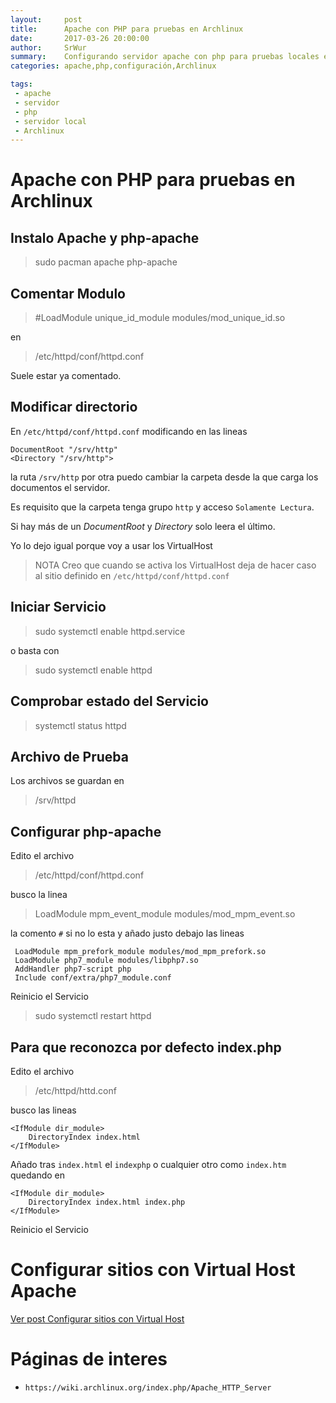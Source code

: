 ```yaml
---
layout:     post
title:      Apache con PHP para pruebas en Archlinux
date:       2017-03-26 20:00:00
author:     SrWur
summary:    Configurando servidor apache con php para pruebas locales en Archlinux.
categories: apache,php,configuración,Archlinux

tags:
 - apache
 - servidor
 - php
 - servidor local
 - Archlinux
---
```



# Apache con PHP para pruebas en Archlinux

## Instalo Apache y php-apache

> sudo pacman apache php-apache

## Comentar Modulo
> #LoadModule unique_id_module modules/mod_unique_id.so

  en
> /etc/httpd/conf/httpd.conf

 Suele estar ya comentado.

## Modificar directorio
En `/etc/httpd/conf/httpd.conf` modificando en las lineas

~~~
DocumentRoot "/srv/http"
<Directory "/srv/http">
~~~
la ruta `/srv/http` por otra puedo cambiar la carpeta desde la que carga los documentos el servidor.

Es requisito que la carpeta tenga grupo `http` y acceso `Solamente Lectura`.

Si hay más de un *DocumentRoot* y *Directory* solo leera el último.

Yo lo dejo igual porque voy a usar los VirtualHost

> NOTA Creo que cuando se activa los VirtualHost deja de hacer caso al sitio definido en `/etc/httpd/conf/httpd.conf`

## Iniciar Servicio

> sudo systemctl enable httpd.service

o basta con

> sudo systemctl enable httpd

## Comprobar estado del Servicio

> systemctl status httpd

## Archivo de Prueba

Los archivos se guardan en

> /srv/httpd

## Configurar php-apache

Edito el archivo

> /etc/httpd/conf/httpd.conf

busco la linea

> LoadModule mpm_event_module modules/mod_mpm_event.so

la comento `#` si no lo esta y añado justo debajo las lineas
~~~
 LoadModule mpm_prefork_module modules/mod_mpm_prefork.so
 LoadModule php7_module modules/libphp7.so
 AddHandler php7-script php
 Include conf/extra/php7_module.conf
~~~

Reinicio el Servicio

> sudo systemctl restart httpd

## Para que reconozca por defecto index.php

Edito el archivo

> /etc/httpd/httd.conf

busco las lineas
~~~
<IfModule dir_module>
    DirectoryIndex index.html
</IfModule>
~~~

Añado tras `index.html` el `indexphp` o cualquier otro como `index.htm` quedando en

~~~
<IfModule dir_module>
    DirectoryIndex index.html index.php
</IfModule>
~~~

Reinicio el Servicio



# Configurar sitios con Virtual Host Apache

[Ver post Configurar sitios con Virtual Host](./2017-03-27-configurar-sitios-virtual-host.md)

# Páginas de interes

-   `https://wiki.archlinux.org/index.php/Apache_HTTP_Server`

